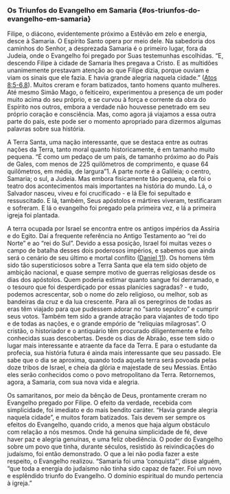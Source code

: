 ### Os Triunfos do Evangelho em Samaria {#os-triunfos-do-evangelho-em-samaria}

Filipe, o diácono, evidentemente próximo a Estêvão em zelo e energia, desce à Samaria. O Espírito Santo opera por meio dele. Na sabedoria dos caminhos do Senhor, a desprezada Samaria é o primeiro lugar, fora da Judeia, onde o Evangelho foi pregado por Suas testemunhas escolhidas. “E, descendo Filipe à cidade de Samaria lhes pregava a Cristo. E as multidões unanimemente prestavam atenção ao que Filipe dizia, porque ouviam e viam os sinais que ele fazia. E havia grande alegria naquela cidade.” ([Atos 8:5-6,8](http://bibliaonline.com.br/acf/atos/8/5-6,8)). Muitos creram e foram batizados, tanto homens quanto mulheres. Até mesmo Simão Mago, o feiticeiro, experimentou a presença de um poder muito acima do seu próprio, e se curvou à força e corrente da obra do Espírito nos outros, embora a verdade não houvesse penetrado em seu próprio coração e consciência. Mas, como agora já viajamos a essa outra parte do país, este pode ser o momento apropriado para dizermos algumas palavras sobre sua história.

A Terra Santa, uma nação interessante, que se destaca entre as outras nações da Terra, tanto moral quanto historicamente, é em tamanho muito pequena. “É como um pedaço de um país, de tamanho próximo ao do País de Gales, com menos de 225 quilômetros de comprimento, e quase 64 quilômetros, em média, de largura”1\. A parte norte é a Galileia; o centro, Samaria; o sul, a Judeia. Mas embora fisicamente tão pequena, ela foi o teatro dos acontecimentos mais importantes na história do mundo. Lá, o Salvador nasceu, viveu e foi crucificado - e lá Ele foi sepultado e ressuscitado. E lá, também, Seus apóstolos e mártires viveram, testificaram e sofreram. E lá o evangelho foi pregado pela primeira vez, e lá a primeira igreja foi plantada.

A terra ocupada por Israel se encontra entre os antigos impérios da Assíria e do Egito. Daí a frequente referência no Antigo Testamento ao “rei do Norte” e ao “rei do Sul”. Devido a essa posição, Israel foi muitas vezes o campo de batalha desses dois poderosos impérios, e sabemos que ainda será o cenário de seu último e mortal conflito ([Daniel 11](http://bibliaonline.com.br/acf/dn/11)). Os homens têm sido tão supersticiosos sobre a Terra Santa que ela tem sido objeto de ambição nacional, e quase sempre motivo de guerras religiosas desde os dias dos apóstolos. Quem poderia estimar quanto sangue foi derramado, e o tesouro que foi desperdiçado por essas planícies sagradas? - e tudo, podemos acrescentar, sob o nome do zelo religioso, ou melhor, sob as bandeiras da cruz e da lua crescente. Para ali os peregrinos de todas as eras têm viajado para que pudessem adorar no “santo sepulcro” e cumprir seus votos. Também tem sido a grande atração para viajantes de todo tipo e de todas as nações, e o grande empório de “relíquias milagrosas”. O cristão, o historiador e o antiquário têm procurado diligentemente e feito conhecidas suas descobertas. Desde os dias de Abraão, esse tem sido o lugar mais interessante e atraente da face da Terra. E para o estudante da profecia, sua história futura é ainda mais interessante que seu passado. Ele sabe que o dia se aproxima, quando toda aquela terra será povoada pelas doze tribos de Israel, e cheia da glória e majestade de seu Messias. Então eles serão conhecidos como o povo metropolitano da Terra. Retornemos, agora, a Samaria, com sua nova vida e alegria.

Os samaritanos, por meio da bênção de Deus, prontamente creram no Evangelho pregado por Filipe. O efeito da verdade, recebida com simplicidade, foi imediato e do mais bendito caráter. “Havia grande alegria naquela cidade”, e muitos foram batizados. Tais devem ser sempre os efeitos do Evangelho, quando crido, a menos que haja algum obstáculo com relação a nós mesmos. Onde há genuína simplicidade de fé, deve haver paz e alegria genuínas, e uma feliz obediência. O poder do Evangelho sobre um povo que tinha, durante séculos, resistido às reivindicações do judaísmo, foi então demonstrado. O que a lei não podia fazer a este respeito, o Evangelho realizou. “Samaria foi uma ’conquista”’, disse alguém, “que toda a energia do judaísmo não tinha sido capaz de fazer. Foi um novo e esplêndido triunfo do Evangelho. O domínio espiritual do mundo pertencia à igreja.”